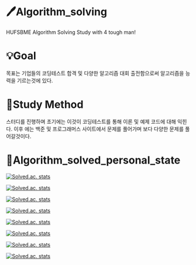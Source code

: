 # 🖊Algorithm_solving
HUFSBME Algorithm Solving Study with 4 tough man!

# 💡Goal
목표는 기업들의 코딩테스트 합격 및 다양한 알고리즘 대회 출전함으로써 알고리즘을 능력을 기르는것에 있다.

# 📕Study Method
스터디를 진행하며 초기에는 이것이 코딩테스트를 통해 이론 및 예제 코드에 대해 익힌다. 
이후 에는 백준 및 프로그래머스 사이트에서 문제를 풀어가며 보다 다양한 문제를 풀어갈것이다. 

# 📌Algorithm_solved_personal_state
 [![Solved.ac. stats](http://mazassumnida.wtf/api/mini/generate_badge?boj=cjstkek0907)](https://solved.ac/cjstkek0907)

 [![Solved.ac. stats](http://mazassumnida.wtf/api/v2/generate_badge?boj=cjstkek0907)](https://solved.ac/cjstkek0907)
 
 [![Solved.ac. stats](http://mazassumnida.wtf/api/mini/generate_badge?boj=wazs555)](https://solved.ac/wazs555)

 [![Solved.ac. stats](http://mazassumnida.wtf/api/v2/generate_badge?boj=wazs555)](https://solved.ac/wazs555)
 
 [![Solved.ac. stats](http://mazassumnida.wtf/api/mini/generate_badge?boj=programmerethan)](https://solved.ac/programmerethan)

 [![Solved.ac. stats](http://mazassumnida.wtf/api/v2/generate_badge?boj=programmerethan)](https://solved.ac/programmerethan)
 
 [![Solved.ac. stats](http://mazassumnida.wtf/api/mini/generate_badge?boj=bugpigg)](https://solved.ac/bugpigg)

 [![Solved.ac. stats](http://mazassumnida.wtf/api/v2/generate_badge?boj=bugpigg)](https://solved.ac/bugpigg)

